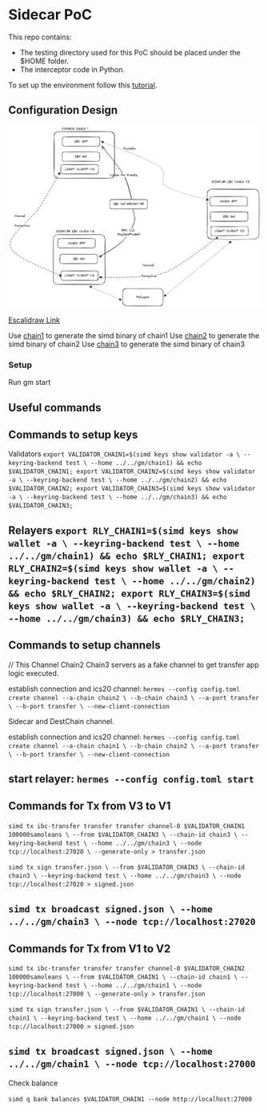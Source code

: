 # Sidecar PoC

This repo contains:

- The testing directory used for this PoC should be placed under the $HOME folder.
- The interceptor code in Python.

To set up the environment follow this [tutorial](https://github.com/cosmos/ibc-go/blob/aad87e25c17697af23b1b227b0de3de4ee9d3a27/docs/tutorials/02-channel-upgrades/01-intro.md). 

## Configuration Design

![Image](PoC_Config.png)

[Escalidraw Link](https://excalidraw.com/#json=sZVo3L-I1TA4cB5HYJSeT,wk8CTC3vmj5vbuVKqhO09Q)

Use [chain1](https://github.com/sangier-ibc-playground/ibc-go/tree/main) to generate the simd binary of chain1
Use [chain2](https://github.com/sangier-ibc-playground/ibc-go/tree/stefano/async-send-packet-ibc-go) to generate the simd binary of chain2
Use [chain3](https://github.com/sangier-ibc-playground/ibc-go/tree/stefano/async-send-packet-tranfer-app) to generate the simd binary of chain3

### Setup 

Run gm start 



## Useful commands

Commands to setup keys
---
Validators
`export VALIDATOR_CHAIN1=$(simd keys show validator -a \
--keyring-backend test \
--home ../../gm/chain1) && echo $VALIDATOR_CHAIN1;
export VALIDATOR_CHAIN2=$(simd keys show validator -a \
--keyring-backend test \
--home ../../gm/chain2) && echo $VALIDATOR_CHAIN2;
export VALIDATOR_CHAIN3=$(simd keys show validator -a \
--keyring-backend test \
--home ../../gm/chain3) && echo $VALIDATOR_CHAIN3;`

Relayers
`export RLY_CHAIN1=$(simd keys show wallet -a \
--keyring-backend test \
--home ../../gm/chain1) && echo $RLY_CHAIN1;
export RLY_CHAIN2=$(simd keys show wallet -a \
--keyring-backend test \
--home ../../gm/chain2) && echo $RLY_CHAIN2;
export RLY_CHAIN3=$(simd keys show wallet -a \
--keyring-backend test \
--home ../../gm/chain3) && echo $RLY_CHAIN3;`
---

Commands to setup channels
---
// This Channel Chain2 Chain3 servers as a fake channel to get transfer app logic executed.

establish connection and ics20 channel: 
`hermes --config config.toml create channel --a-chain chain2 \
--b-chain chain3 \
--a-port transfer \
--b-port transfer \
--new-client-connection`

Sidecar and DestChain channel.

establish connection and ics20 channel: 
`hermes --config config.toml create channel --a-chain chain1 \
--b-chain chain2 \
--a-port transfer \
--b-port transfer \
--new-client-connection`

start relayer: `hermes --config config.toml start`
---

Commands for Tx from V3 to V1
---
`simd tx ibc-transfer transfer transfer channel-0 $VALIDATOR_CHAIN1 100000samoleans \
--from $VALIDATOR_CHAIN3 \
--chain-id chain3 \
--keyring-backend test \
--home ../../gm/chain3 \
--node tcp://localhost:27020 \
--generate-only > transfer.json`

`simd tx sign transfer.json \
--from $VALIDATOR_CHAIN3 \
--chain-id chain3 \
--keyring-backend test \
--home ../../gm/chain3 \
--node tcp://localhost:27020 > signed.json`

`simd tx broadcast signed.json \
--home ../../gm/chain3 \
--node tcp://localhost:27020`
---

Commands for Tx from V1 to V2
---
`simd tx ibc-transfer transfer transfer channel-0 $VALIDATOR_CHAIN2 100000samoleans \
--from $VALIDATOR_CHAIN1 \
--chain-id chain1 \
--keyring-backend test \
--home ../../gm/chain1 \
--node tcp://localhost:27000 \
--generate-only > transfer.json`

`simd tx sign transfer.json \
--from $VALIDATOR_CHAIN1 \
--chain-id chain1 \
--keyring-backend test \
--home ../../gm/chain1 \
--node tcp://localhost:27000 > signed.json`

`simd tx broadcast signed.json \
--home ../../gm/chain1 \
--node tcp://localhost:27000`
---

Check balance

`simd q bank balances $VALIDATOR_CHAIN1 --node http://localhost:27000`